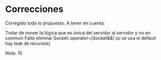 # Correcciones

Corregido todo lo propuesto.
A tener en cuenta:

Tratar de mover la lógica que es única del servidor al servidor y no en common
Faltó eliminar Socket::operator=(Socket&&) (si se usa el default hay leak de recursos)

Nota: 10
